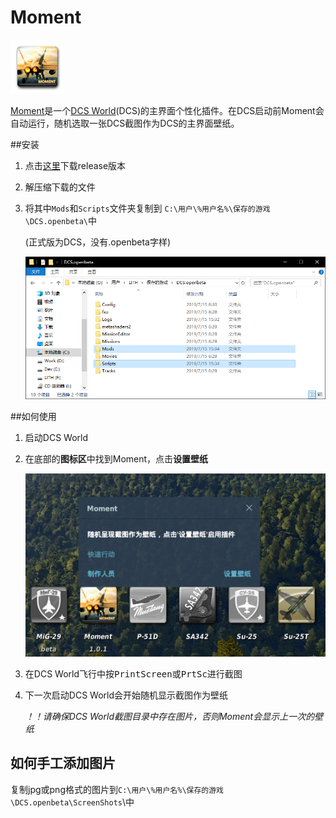 # Moment

![icon_active](assets/icon.png)

[Moment](https://github.com/shinelith/dcs-moment)是一个[DCS World]([https://www.digitalcombatsimulator.com](https://www.digitalcombatsimulator.com/))(DCS)的主界面个性化插件。在DCS启动前Moment会自动运行，随机选取一张DCS截图作为DCS的主界面壁纸。

##安装

1. 点击[这里](https://github.com/shinelith/dcs-moment/archive/v1.0.1.zip)下载release版本

1. 解压缩下载的文件

1. 将其中`Mods`和`Scripts`文件夹复制到 `C:\用户\%用户名%\保存的游戏\DCS.openbeta\`中

   (正式版为DCS，没有.openbeta字样)

   ![1563176080339](assets/1563176080339.png)

##如何使用

1. 启动DCS World

1. 在底部的**图标区**中找到Moment，点击**设置壁纸**

   ![1563176508781](assets/1563176508781.png)

1.  在DCS World飞行中按<kbd>PrintScreen</kbd>或<kbd>PrtSc</kbd>进行截图

1. 下一次启动DCS World会开始随机显示截图作为壁纸

   *！！请确保DCS World截图目录中存在图片，否则Moment会显示上一次的壁纸*

## 如何手工添加图片

复制jpg或png格式的图片到`C:\用户\%用户名%\保存的游戏\DCS.openbeta\ScreenShots`\中